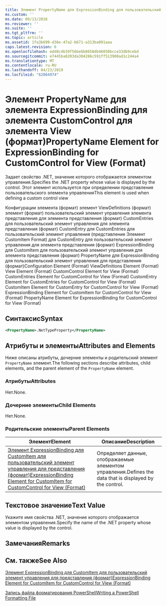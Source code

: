 ```yaml
---
title: Элемент PropertyName для ExpressionBinding для пользовательский элемент управления для представления (формат) | Документация Майкрософт
ms.custom: ''
ms.date: 09/13/2016
ms.reviewer: ''
ms.suite: ''
ms.tgt_pltfrm: ''
ms.topic: article
ms.assetid: 1fa3b699-d36e-47a2-b671-a313ba091aaa
caps.latest.revision: 6
ms.openlocfilehash: edd8c4b39f56be6b8658db46050bcce33db9cebd
ms.sourcegitcommit: e7445ba8203da304286c591ff513900ad1c244a4
ms.translationtype: MT
ms.contentlocale: ru-RU
ms.lasthandoff: 04/23/2019
ms.locfileid: "62064974"
---
```

# <a name="propertyname-element-for-expressionbinding-for-customcontrol-for-view-format"></a><span data-ttu-id="d5a43-102">Элемент PropertyName для элемента ExpressionBinding для элемента CustomControl для элемента View (формат)</span><span class="sxs-lookup"><span data-stu-id="d5a43-102">PropertyName Element for ExpressionBinding for CustomControl for View (Format)</span></span>

<span data-ttu-id="d5a43-103">Задает свойство .NET, значение которого отображается элементом управления.</span><span class="sxs-lookup"><span data-stu-id="d5a43-103">Specifies the .NET property whose value is displayed by the control.</span></span> <span data-ttu-id="d5a43-104">Этот элемент используется при определении представления пользовательского элемента управления</span><span class="sxs-lookup"><span data-stu-id="d5a43-104">This element is used when defining a custom control view</span></span>

<span data-ttu-id="d5a43-105">Конфигурации элемента (формат) элемент ViewDefinitions (формат) элемент (формат) пользовательский элемент управления элемента представления для элемента представления (формат) CustomEntries для пользовательский элемент управления для элемента представления (формат) CustomEntry для CustomEntries для пользовательский элемент управления (представление Элемент CustomItem Format) для CustomEntry для пользовательский элемент управления для элемента представления (формат) ExpressionBinding для CustomItem для пользовательский элемент управления для элемента представления (формат) PropertyName для ExpressionBinding для пользовательский элемент управления для представления (формат)</span><span class="sxs-lookup"><span data-stu-id="d5a43-105">Configuration Element (Format) ViewDefinitions Element (Format) View Element (Format) CustomControl Element for View (Format) CustomEntries Element for CustomControl for View (Format) CustomEntry Element for CustomEntries for CustomControl for View (Format) CustomItem Element for CustomEntry for CustomControl for View (Format) ExpressionBinding Element for CustomItem for CustomControl for View (Format) PropertyName Element for ExpressionBinding for CustomControl for View (Format)</span></span>

## <a name="syntax"></a><span data-ttu-id="d5a43-106">Синтаксис</span><span class="sxs-lookup"><span data-stu-id="d5a43-106">Syntax</span></span>

```xml
<PropertyName>.NetTypeProperty</PropertyName>
```

## <a name="attributes-and-elements"></a><span data-ttu-id="d5a43-107">Атрибуты и элементы</span><span class="sxs-lookup"><span data-stu-id="d5a43-107">Attributes and Elements</span></span>

<span data-ttu-id="d5a43-108">Ниже описаны атрибуты, дочерние элементы и родительский элемент `PropertyName` элемент.</span><span class="sxs-lookup"><span data-stu-id="d5a43-108">The following sections describe attributes, child elements, and the parent element of the `PropertyName` element.</span></span>

### <a name="attributes"></a><span data-ttu-id="d5a43-109">Атрибуты</span><span class="sxs-lookup"><span data-stu-id="d5a43-109">Attributes</span></span>

<span data-ttu-id="d5a43-110">Нет.</span><span class="sxs-lookup"><span data-stu-id="d5a43-110">None.</span></span>

### <a name="child-elements"></a><span data-ttu-id="d5a43-111">Дочерние элементы</span><span class="sxs-lookup"><span data-stu-id="d5a43-111">Child Elements</span></span>

<span data-ttu-id="d5a43-112">Нет.</span><span class="sxs-lookup"><span data-stu-id="d5a43-112">None.</span></span>

### <a name="parent-elements"></a><span data-ttu-id="d5a43-113">Родительские элементы</span><span class="sxs-lookup"><span data-stu-id="d5a43-113">Parent Elements</span></span>

|<span data-ttu-id="d5a43-114">Элемент</span><span class="sxs-lookup"><span data-stu-id="d5a43-114">Element</span></span>|<span data-ttu-id="d5a43-115">Описание</span><span class="sxs-lookup"><span data-stu-id="d5a43-115">Description</span></span>|
|-------------|-----------------|
|[<span data-ttu-id="d5a43-116">Элемент ExpressionBinding для CustomItem для пользовательский элемент управления для представления (формат)</span><span class="sxs-lookup"><span data-stu-id="d5a43-116">ExpressionBinding Element for CustomItem for CustomControl for View (Format)</span></span>](./expressionbinding-element-for-customitem-for-customcontrol-for-view-format.md)|<span data-ttu-id="d5a43-117">Определяет данные, отображаемые элементом управления.</span><span class="sxs-lookup"><span data-stu-id="d5a43-117">Defines the data that is displayed by the control.</span></span>|

## <a name="text-value"></a><span data-ttu-id="d5a43-118">Текстовое значение</span><span class="sxs-lookup"><span data-stu-id="d5a43-118">Text Value</span></span>

<span data-ttu-id="d5a43-119">Укажите имя свойства .NET, значение которого отображается элементом управления.</span><span class="sxs-lookup"><span data-stu-id="d5a43-119">Specify the name of the .NET property whose value is displayed by the control.</span></span>

## <a name="remarks"></a><span data-ttu-id="d5a43-120">Замечания</span><span class="sxs-lookup"><span data-stu-id="d5a43-120">Remarks</span></span>

## <a name="see-also"></a><span data-ttu-id="d5a43-121">См. также</span><span class="sxs-lookup"><span data-stu-id="d5a43-121">See Also</span></span>

[<span data-ttu-id="d5a43-122">Элемент ExpressionBinding для CustomItem для пользовательский элемент управления для представления (формат)</span><span class="sxs-lookup"><span data-stu-id="d5a43-122">ExpressionBinding Element for CustomItem for CustomControl for View (Format)</span></span>](./expressionbinding-element-for-customitem-for-customcontrol-for-view-format.md)

[<span data-ttu-id="d5a43-123">Запись файла форматирования PowerShell</span><span class="sxs-lookup"><span data-stu-id="d5a43-123">Writing a PowerShell Formatting File</span></span>](./writing-a-powershell-formatting-file.md)
